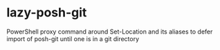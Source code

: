# lazy-posh-git
PowerShell proxy command around Set-Location and its aliases to defer import of posh-git until one is in a git directory
